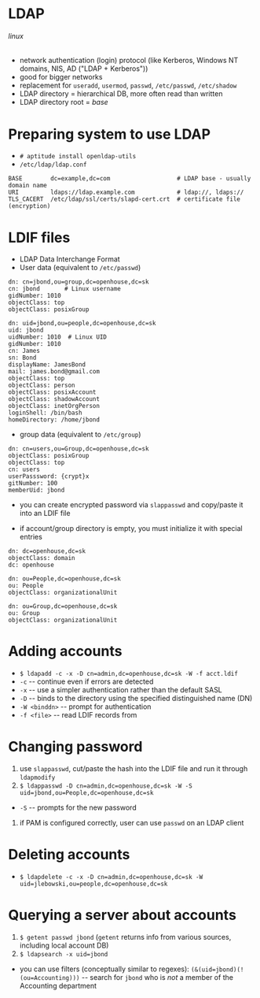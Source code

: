 # LDAP
###### linux

 * network authentication (login) protocol (like Kerberos, Windows NT domains, NIS, AD ("LDAP + Kerberos"))
 * good for bigger networks
 * replacement for `useradd`, `usermod`, `passwd`, `/etc/passwd`, `/etc/shadow`
 * LDAP directory = hierarchical DB, more often read than written
 * LDAP directory root = _base_

# Preparing system to use LDAP

 * `# aptitude install openldap-utils`
 * `/etc/ldap/ldap.conf`
```
BASE        dc=example,dc=com                   # LDAP base - usually domain name
URI         ldaps://ldap.example.com            # ldap://, ldaps://
TLS_CACERT  /etc/ldap/ssl/certs/slapd-cert.crt  # certificate file (encryption)
```

# LDIF files
 * LDAP Data Interchange Format
 * User data (equivalent to `/etc/passwd`)
```none
dn: cn=jbond,ou=group,dc=openhouse,dc=sk
cn: jbond       # Linux username
gidNumber: 1010
objectClass: top 
objectClass: posixGroup
    
dn: uid=jbond,ou=people,dc=openhouse,dc=sk
uid: jbond
uidNumber: 1010  # Linux UID
gidNumber: 1010
cn: James
sn: Bond
displayName: JamesBond
mail: james.bond@gmail.com
objectClass: top 
objectClass: person
objectClass: posixAccount
objectClass: shadowAccount
objectClass: inetOrgPerson
loginShell: /bin/bash
homeDirectory: /home/jbond
```

 * group data (equivalent to `/etc/group`)
```none
dn: cn=users,ou=Group,dc=openhouse,dc=sk
objectClass: posixGroup
objectClass: top
cn: users
userPasssword: {crypt}x
gitNumber: 100
memberUid: jbond
```
 * you can create encrypted password via `slappasswd` and copy/paste it into an LDIF file

 * if account/group directory is empty, you must initialize it with special entries
```
dn: dc=openhouse,dc=sk
objectClass: domain
dc: openhouse

dn: ou=People,dc=openhouse,dc=sk
ou: People
objectClass: organizationalUnit
```
```
dn: ou=Group,dc=openhouse,dc=sk
ou: Group
objectClass: organizationalUnit
```

# Adding accounts

 * `$ ldapadd -c -x -D cn=admin,dc=openhouse,dc=sk -W -f acct.ldif`
  * `-c` -- continue even if errors are detected
  * `-x` -- use a simpler authentication rather than the default SASL
  * `-D` -- binds to the directory using the specified distinguished name (DN)
  * `-W <binddn>` -- prompt for authentication
  * `-f <file>` -- read LDIF records from <file>

# Changing password

 1. use `slappasswd`, cut/paste the hash into the LDIF file and run it through `ldapmodify`
 1. `$ ldappasswd -D cn=admin,dc=openhouse,dc=sk -W -S uid=jbond,ou=People,dc=openhouse,dc=sk`
  * `-S` -- prompts for the new password
 1. if PAM is configured correctly, user can use `passwd` on an LDAP client

# Deleting accounts

 * `$ ldapdelete -c -x -D cn=admin,dc=openhouse,dc=sk -W uid=jlebowski,ou=people,dc=openhouse,dc=sk
`

# Querying a server about accounts

 1. `$ getent passwd jbond` (`getent` returns info from various sources, including local account DB)
 1. `$ ldapsearch -x uid=jbond`
  * you can use filters (conceptually similar to regexes): `(&(uid=jbond)(!(ou=Accounting)))` -- search for `jbond` who is _not_ a member of the Accounting department
